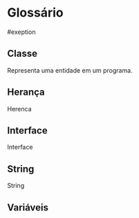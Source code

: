 # Glossário

#exeption
## Classe
Representa uma entidade em um programa.

## Herança
Herenca
## Interface
Interface
## String
String
## Variáveis
